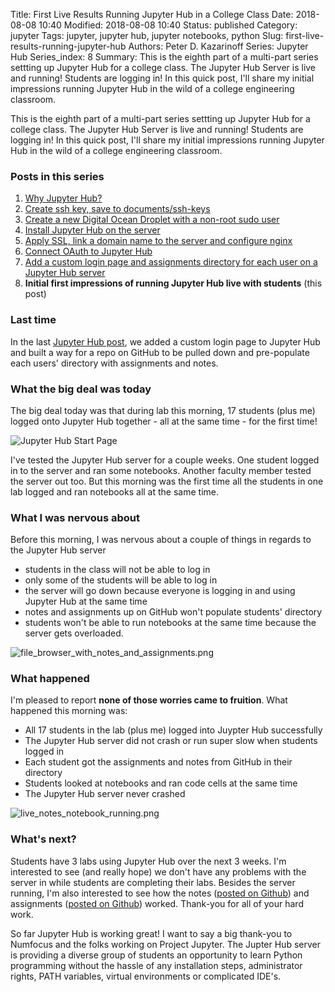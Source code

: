 Title: First Live Results Running Jupyter Hub in a College Class
Date: 2018-08-08 10:40
Modified: 2018-08-08 10:40
Status: published
Category: jupyter
Tags: jupyter, jupyter hub, jupyter notebooks, python
Slug: first-live-results-running-jupyter-hub
Authors: Peter D. Kazarinoff
Series: Jupyter Hub
Series_index: 8
Summary: This is the eighth part of a multi-part series settting up Jupyter Hub for a college class. The Jupyter Hub Server is live and running! Students are logging in! In this quick post, I'll share my initial impressions running Jupyter Hub in the wild of a college engineering classroom.

This is the eighth part of a multi-part series settting up Jupyter Hub for a college class. The Jupyter Hub Server is live and running! Students are logging in! In this quick post, I'll share my initial impressions running Jupyter Hub in the wild of a college engineering classroom.

### Posts in this series

1. [Why Jupyter Hub?]({static}/posts/jupyterhub/why_jupyter_hub.md)
2. [Create ssh key, save to documents/ssh-keys]({static}/posts/jupyterhub/PuTTYgen_ssh_key.md)
3. [Create a new Digital Ocean Droplet with a non-root sudo user]({static}/posts/jupyterhub/new_DO_droplet.md)
4. [Install Jupyter Hub on the server]({static}/posts/jupyterhub/installing_jupyterhub.md)
5. [Apply SSL, link a domain name to the server and configure nginx]({static}/posts/jupyterhub/SSL_and_nginx_with_jupyterhub.md)
6. [Connect OAuth to Jupyter Hub]({static}/posts/jupyterhub/authentication_and_jupyterhub_as_a_system_service.md)
7. [Add a custom login page and assignments directory for each user on a Jupyter Hub server]({static}/posts/jupyterhub/assignments_dir_and_custom_login_page.md)
8. **Initial first impressions of running Jupyter Hub live with students** (this post)


### Last time

In the last [Jupyter Hub post]({static}/posts/jupyterhub/assignments_dir_and_custom_login_page.md), we added a custom login page to Jupyter Hub and built a way for a repo on GitHub to be pulled down and pre-populate each users' directory with assignments and notes.

### What the big deal was today

The big deal today was that during lab this morning, 17 students (plus me) logged onto Jupyter Hub together - all at the same time - for the first time!

![Jupyter Hub Start Page]({static}/posts/jupyterhub/start_my_server_button.png)

I've tested the Jupyter Hub server for a couple weeks. One student logged in to the server and ran some notebooks. Another faculty member tested the server out too. But this morning was the first time all the students in one lab logged and ran notebooks all at the same time. 

### What I was nervous about

Before this morning, I was nervous about a couple of things in regards to the Jupyter Hub server

 * students in the class will not be able to log in
 * only some of the students will be able to log in
 * the server will go down because everyone is logging in and using Jupyter Hub at the same time
 * notes and assignments up on GitHub won't populate students' directory
 * students won't be able to run notebooks at the same time because the server gets overloaded. 

![file_browser_with_notes_and_assignments.png]({static}/posts/jupyterhub/file_browser_with_notes_and_assignments.png)


### What happened

I'm pleased to report **none of those worries came to fruition**. What happened this morning was:

 * All 17 students in the lab (plus me) logged into Juypter Hub successfully
 * The Jupyter Hub server did not crash or run super slow when students logged in
 * Each student got the assignments and notes from GitHub in their directory
 * Students looked at notebooks and ran code cells at the same time
 * The Jupyter Hub server never crashed

![live_notes_notebook_running.png]({static}/posts/jupyterhub/live_notes_notebook_running.png)

### What's next?

Students have 3 labs using Jupyter Hub over the next 3 weeks. I'm interested to see (and really hope) we don't have any problems with the server in while students are completing their labs. Besides the server running, I'm also interested to see how the notes ([posted on Github](https://github.com/ProfessorKazarinoff/ENGR101/tree/master/notes)) and assignments ([posted on Github](https://github.com/ProfessorKazarinoff/ENGR101/tree/master/assignments)) worked. Thank-you for all of your hard work.

So far Jupyter Hub is working great! I want to say a big thank-you to Numfocus and the folks working on Project Jupyter. The Jupter Hub server is providing a diverse group of students an opportunity to learn Python programming without the hassle of any installation steps, administrator rights, PATH variables, virtual environments or complicated IDE's.
